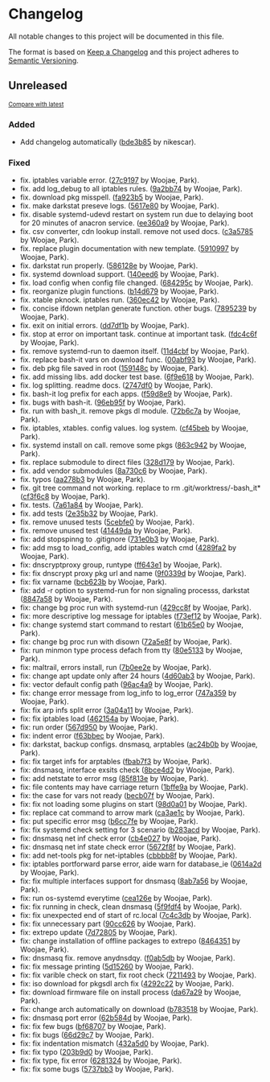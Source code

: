 # Changelog

All notable changes to this project will be documented in this file.

The format is based on [Keep a Changelog](http://keepachangelog.com/en/1.0.0/)
and this project adheres to [Semantic Versioning](http://semver.org/spec/v2.0.0.html).

<!-- insertion marker -->
## Unreleased

<small>[Compare with latest](https://github.com/dure-one/jangbi/compare/cf31888b598023227446512a34039c2c9ac6e620...HEAD)</small>

### Added

- Add changelog automatically ([bde3b85](https://github.com/dure-one/jangbi/commit/bde3b85c30f712e3b9bae8c879bae8883fa4ead9) by nikescar).

### Fixed

- fix. iptables variable error. ([27c9197](https://github.com/dure-one/jangbi/commit/27c91976bbd444aac5c85064fc8c94171b584615) by Woojae, Park).
- fix. add log_debug to all iptables rules. ([9a2bb74](https://github.com/dure-one/jangbi/commit/9a2bb7418c814e8e508f3197da8d1134b623ccc7) by Woojae, Park).
- fix. download pkg misspell. ([fa923b5](https://github.com/dure-one/jangbi/commit/fa923b54832485222c0c07a7847fc38caa1a843b) by Woojae, Park).
- fix. make darkstat preseve logs. ([5617e80](https://github.com/dure-one/jangbi/commit/5617e80b970978e562f066d0d52230abb9fe7285) by Woojae, Park).
- fix. disable systemd-udevd restart on system run due to delaying boot for 20 minutes of anacron service. ([ee360a9](https://github.com/dure-one/jangbi/commit/ee360a9e1aa741bb24d11a04b3bbe77d0b3affd6) by Woojae, Park).
- fix. csv converter, cdn lookup install. remove not used docs. ([c3a5785](https://github.com/dure-one/jangbi/commit/c3a57859ec2dfffc4e0e08b3f709e708531e2e64) by Woojae, Park).
- fix. replace plugin documentation with new template. ([5910997](https://github.com/dure-one/jangbi/commit/59109979a27d3bd6ffbd1b7f5789feafdb5ca690) by Woojae, Park).
- fix. darkstat run properly. ([586128e](https://github.com/dure-one/jangbi/commit/586128eea83fed17cbf12bec1f6c2f623e077d9e) by Woojae, Park).
- fix. systemd download support. ([140eed6](https://github.com/dure-one/jangbi/commit/140eed61309a1a69b9d3d10a1952fb4077d8ad9b) by Woojae, Park).
- fix. load config when config file changed. ([684295c](https://github.com/dure-one/jangbi/commit/684295c749b34d38ca3753701e4f85c4317d36e9) by Woojae, Park).
- fix. reorganize plugin functions. ([b14d679](https://github.com/dure-one/jangbi/commit/b14d679ccb1ef86c48febea04337ae579a5ba332) by Woojae, Park).
- fix. xtable pknock. iptables run. ([360ec42](https://github.com/dure-one/jangbi/commit/360ec421bec919635aabc384086c5ade51b13fe2) by Woojae, Park).
- fix. concise ifdown netplan generate function. other bugs. ([7895239](https://github.com/dure-one/jangbi/commit/7895239ac4d792bb245df53ecbed67bd89d5cc40) by Woojae, Park).
- fix. exit on initial errors. ([dd7df1b](https://github.com/dure-one/jangbi/commit/dd7df1b1d5dd45a4133375d77c0d28fae4990e18) by Woojae, Park).
- fix. stop at error on important task. continue at important task. ([fdc4c6f](https://github.com/dure-one/jangbi/commit/fdc4c6f02b287bf5ad201567e5e57ac8471ea369) by Woojae, Park).
- fix. remove systemd-run to daemon itself. ([11d4cbf](https://github.com/dure-one/jangbi/commit/11d4cbfcfea1572eb8baf12062c1d29e06b61991) by Woojae, Park).
- fix. replace bash-it vars on download func. ([00abf93](https://github.com/dure-one/jangbi/commit/00abf9397b6127b35ca714f692fc7c8ba593fc74) by Woojae, Park).
- fix. deb pkg file saved in root ([159148c](https://github.com/dure-one/jangbi/commit/159148ca58db3b0a6a68ab99ae6ff2dafc223f01) by Woojae, Park).
- fix. add missing libs. add docker test base. ([6f9e618](https://github.com/dure-one/jangbi/commit/6f9e6182ef5af2ef8e951365f5a039b651bce0ac) by Woojae, Park).
- fix. log splitting. readme docs. ([2747df0](https://github.com/dure-one/jangbi/commit/2747df0e2f6da8b0f1c911ddd58568d8631ef981) by Woojae, Park).
- fix. bash-it log prefix for each apps. ([f59d8e9](https://github.com/dure-one/jangbi/commit/f59d8e98eccdeaf6df010c7e1c051e1b6132a2fb) by Woojae, Park).
- fix. bugs with bash-it. ([96eb95f](https://github.com/dure-one/jangbi/commit/96eb95f6abc54c7b742e84b3a9f155ba9b76239e) by Woojae, Park).
- fix. run with bash_it. remove pkgs dl module. ([72b6c7a](https://github.com/dure-one/jangbi/commit/72b6c7a14d98b64f9ed551d93726eac09fb6ea4f) by Woojae, Park).
- fix. iptables, xtables. config values. log system. ([cf45beb](https://github.com/dure-one/jangbi/commit/cf45beb88f7adc79bd09f8fb428757c5395d0616) by Woojae, Park).
- fix. systemd install on call. remove some pkgs ([863c942](https://github.com/dure-one/jangbi/commit/863c9429ffad09e8678699b7da0cbcc1f3d517ff) by Woojae, Park).
- fix. replace submodule to direct files ([328d179](https://github.com/dure-one/jangbi/commit/328d179bf6375c92bb9ca06d606c96caf83cf362) by Woojae, Park).
- fix. add vendor submodules ([8a730c6](https://github.com/dure-one/jangbi/commit/8a730c63817b141617436ff686756dfff58bc5e6) by Woojae, Park).
- fix. typos ([aa278b3](https://github.com/dure-one/jangbi/commit/aa278b366d87150946e9a4820c7047665f6ba510) by Woojae, Park).
- fix. git tree command not working. replace to rm .git/worktress/-bash_it* ([cf3f6c8](https://github.com/dure-one/jangbi/commit/cf3f6c85aafb2cb561e838021e693c2221ba04f5) by Woojae, Park).
- fix. tests. ([7a61a84](https://github.com/dure-one/jangbi/commit/7a61a8491aaef120b90d2df3a7f2c8a68ccd09da) by Woojae, Park).
- fix. add tests ([2e35b32](https://github.com/dure-one/jangbi/commit/2e35b322b6e11078c1dd1390fadf6cb1441c7a0a) by Woojae, Park).
- fix. remove unused tests ([5cebfe0](https://github.com/dure-one/jangbi/commit/5cebfe06f6ee2a2ae1304fe1aab9381226904fb4) by Woojae, Park).
- fix. remove unused test ([41449da](https://github.com/dure-one/jangbi/commit/41449da8c15b9da7023af0c9f98811fef5527813) by Woojae, Park).
- fix: add stopspinng to .gitignore ([731e0b3](https://github.com/dure-one/jangbi/commit/731e0b3691d42860488a130916b137d4eec0a962) by Woojae, Park).
- fix: add msg to load_config, add iptables watch cmd ([4289fa2](https://github.com/dure-one/jangbi/commit/4289fa2cdcadd39a04c56ae1127019a3f0920e17) by Woojae, Park).
- fix: dnscryptproxy group, runtype ([ff643e1](https://github.com/dure-one/jangbi/commit/ff643e1e7d8b47aa784c8cd6cbb078c9bfd5a839) by Woojae, Park).
- fix: fix dnscrypt proxy pkg url and name ([9f0339d](https://github.com/dure-one/jangbi/commit/9f0339dcf21e23b4aa294973fd6c4b7dafff49a2) by Woojae, Park).
- fix: fix varname ([bcb623b](https://github.com/dure-one/jangbi/commit/bcb623b3b202e432cf2f36d7304df21976901de4) by Woojae, Park).
- fix: add -r option to systemd-run for non signaling processs, darkstat ([8847a58](https://github.com/dure-one/jangbi/commit/8847a58d441d9366ee915217a6708488d8e77d5f) by Woojae, Park).
- fix: change bg proc run with systemd-run ([429cc8f](https://github.com/dure-one/jangbi/commit/429cc8fc7a5965a27fe75d675ec92a226d4d9082) by Woojae, Park).
- fix: more descriptive log message for iptables ([f73ef12](https://github.com/dure-one/jangbi/commit/f73ef120b21b969fbb397fb43ffe46b87c8c59fa) by Woojae, Park).
- fix: change systemd start command to restart ([61b65e0](https://github.com/dure-one/jangbi/commit/61b65e045fb22ed13b02a239ba31676942e6e4d3) by Woojae, Park).
- fix: change bg proc run with disown ([72a5e8f](https://github.com/dure-one/jangbi/commit/72a5e8ff1c019510fec792829d9a0ff5deb6da4f) by Woojae, Park).
- fix: run minmon type process defach from tty ([80e5133](https://github.com/dure-one/jangbi/commit/80e5133cd68fc3490032632b68b561931f151405) by Woojae, Park).
- fix: maltrail, errors install, run ([7b0ee2e](https://github.com/dure-one/jangbi/commit/7b0ee2e674767ba1dcc5717ddd8f7bfbc5a5137a) by Woojae, Park).
- fix: change apt update only after 24 hours ([4d60ab3](https://github.com/dure-one/jangbi/commit/4d60ab3055d973e8c9ab71b9c0bf87aeaae37855) by Woojae, Park).
- fix: vector default config path ([96ac4a9](https://github.com/dure-one/jangbi/commit/96ac4a9036b1e4577a6c72768250a2e79c20d11f) by Woojae, Park).
- fix: change error message from log_info to log_error ([747a359](https://github.com/dure-one/jangbi/commit/747a359332fa989fd0b2d2322c327330805d6890) by Woojae, Park).
- fix: fix arp infs split error ([3a04a11](https://github.com/dure-one/jangbi/commit/3a04a1176d94229304e59e086d13ae63e08f507a) by Woojae, Park).
- fix: fix iptables load ([462154a](https://github.com/dure-one/jangbi/commit/462154adcfdd920d336036a7f1fa2bf07c2a1e8a) by Woojae, Park).
- fix: run order ([567d950](https://github.com/dure-one/jangbi/commit/567d95011c6a14f757c923dd165d5c0f26470fc4) by Woojae, Park).
- fix: indent error ([f63bbec](https://github.com/dure-one/jangbi/commit/f63bbec853caa01d00c6290909f390b6d8069416) by Woojae, Park).
- fix: darkstat, backup configs. dnsmasq, arptables ([ac24b0b](https://github.com/dure-one/jangbi/commit/ac24b0b284e6c4b1f0e73b4fab44e21b7b7c7b80) by Woojae, Park).
- fix: fix target infs for arptables ([fbab7f3](https://github.com/dure-one/jangbi/commit/fbab7f34328a8d06be0b873c40758b3aeb4b2318) by Woojae, Park).
- fix: dnsmasq, interface exsits check ([8bce4d2](https://github.com/dure-one/jangbi/commit/8bce4d26924fc04dbadf31afa98ed61af1cb5333) by Woojae, Park).
- fix: add netstate to error msg ([85f813e](https://github.com/dure-one/jangbi/commit/85f813e4eaeb6738750027580254da6596460a47) by Woojae, Park).
- fix: file contents may have carriage return ([1bffe9a](https://github.com/dure-one/jangbi/commit/1bffe9a3d1d7f16031d58930043e8fa5bc4d558c) by Woojae, Park).
- fix: the case for vars not ready ([becb07f](https://github.com/dure-one/jangbi/commit/becb07f293063199a1952daf79d7f06aeb11fef3) by Woojae, Park).
- fix: fix not loading some plugins on start ([98d0a01](https://github.com/dure-one/jangbi/commit/98d0a013cce4021322f1b5508c6e44077832963b) by Woojae, Park).
- fix: replace cat command to arrow mark ([ca3ae1c](https://github.com/dure-one/jangbi/commit/ca3ae1c838d9afb4fe4a45ce17eca1392e33ded8) by Woojae, Park).
- fix: put specific error msg ([b6cc7fe](https://github.com/dure-one/jangbi/commit/b6cc7fe5575ae36fcbbda67da71b71f2dac03358) by Woojae, Park).
- fix: fix systemd check setting for 3 scenario ([b283acd](https://github.com/dure-one/jangbi/commit/b283acd276bc52782083fec0275bfba996faddb9) by Woojae, Park).
- fix: dnsmasq net inf check error ([cb4e027](https://github.com/dure-one/jangbi/commit/cb4e027e48fabc688d9fa44261802949981b0ff9) by Woojae, Park).
- fix: dnsmasq net inf state check error ([5672f8f](https://github.com/dure-one/jangbi/commit/5672f8ff45eca50ed72ddc8025701d6878dcd2a1) by Woojae, Park).
- fix: add net-tools pkg for net-iptables ([cbbbb8f](https://github.com/dure-one/jangbi/commit/cbbbb8f98d9f317c34b90bfcb29beb30b648563f) by Woojae, Park).
- fix: iptables portforward parse error, aide warn for database_ie ([0614a2d](https://github.com/dure-one/jangbi/commit/0614a2d42616d526f3f642a42c9d0b6a1e8d4954) by Woojae, Park).
- fix: fix multiple interfaces support for dnsmasq ([8ab7a56](https://github.com/dure-one/jangbi/commit/8ab7a56c67ff914bfc36043f7663edd4a0e4e3d9) by Woojae, Park).
- fix: run os-systemd everytime ([cea126e](https://github.com/dure-one/jangbi/commit/cea126ee7df45fef37227add1d1f5bd245d65067) by Woojae, Park).
- fix: fix running in check, clean dnsmasq ([5f9fdf4](https://github.com/dure-one/jangbi/commit/5f9fdf4647767057aff03d6d2c28a215f2d32bc3) by Woojae, Park).
- fix: fix unexpected end of start of rc.local ([7c4c3db](https://github.com/dure-one/jangbi/commit/7c4c3db9f3dd8d83f9be22102f43aef3f9cb0b08) by Woojae, Park).
- fix: fix unnecessary part ([90cc626](https://github.com/dure-one/jangbi/commit/90cc626f12005a9c4ec9c054c093ee4abb0a8099) by Woojae, Park).
- fix: extrepo update ([7d72805](https://github.com/dure-one/jangbi/commit/7d72805358ef64b04014a0b29d083e43d6412846) by Woojae, Park).
- fix: change installation of offline packages to extrepo ([8464351](https://github.com/dure-one/jangbi/commit/8464351c48860d983a15863d81cbfdcfbd8cf457) by Woojae, Park).
- fix: dnsmasq fix. remove anydnsdqy. ([f0ab5db](https://github.com/dure-one/jangbi/commit/f0ab5db86f143ba48bc042119e3c47bb317dbb71) by Woojae, Park).
- fix: fix message printing ([5d15260](https://github.com/dure-one/jangbi/commit/5d15260a84c7002b3fab8e4d8d105f7640d7cbf2) by Woojae, Park).
- fix: fix varible check on start, fix root check ([7211493](https://github.com/dure-one/jangbi/commit/72114936c43e8fee40685f594697c8bdc131bcbd) by Woojae, Park).
- fix: iso download for pkgsdl arch fix ([4292c22](https://github.com/dure-one/jangbi/commit/4292c221bbdad509225dabb51952e24ae41d1dba) by Woojae, Park).
- fix: download firmware file on install process ([da67a29](https://github.com/dure-one/jangbi/commit/da67a2909211cd76b29094a0cb7060c72da7c917) by Woojae, Park).
- fix: change arch automatically on download ([b783518](https://github.com/dure-one/jangbi/commit/b7835188c8fda0f19fd5a00fd6b453ca426b9007) by Woojae, Park).
- fix: dnsmasq port error ([62b584d](https://github.com/dure-one/jangbi/commit/62b584dda49cb3286ca2ec4922b2d6e312689c63) by Woojae, Park).
- fix: fix few bugs ([bf68707](https://github.com/dure-one/jangbi/commit/bf68707b8edecacdc642dc3917df9d3764425bdf) by Woojae, Park).
- fix: fix bugs ([66d29c7](https://github.com/dure-one/jangbi/commit/66d29c7d88630f1f5d34cfe9ecbef89b78002494) by Woojae, Park).
- fix: fix indentation mismatch ([432a5d0](https://github.com/dure-one/jangbi/commit/432a5d0aa25790983ee3fc8b948cc475a8873286) by Woojae, Park).
- fix: fix typo ([203b9d0](https://github.com/dure-one/jangbi/commit/203b9d09027190ba1e1a5a2c28e576f43b83669c) by Woojae, Park).
- fix: fix type, fix error ([6281324](https://github.com/dure-one/jangbi/commit/628132414ce55063f1969337f0a0aa5f6a6fd172) by Woojae, Park).
- fix: fix some bugs ([5737bb3](https://github.com/dure-one/jangbi/commit/5737bb312c8a1b25269f4ab8233738dbd545929f) by Woojae, Park).

<!-- insertion marker -->
